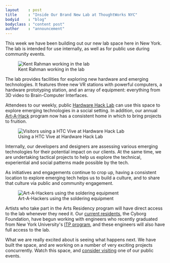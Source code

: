 ```yaml
---
layout    : post
title     : "Inside Our Brand New Lab at ThoughtWorks NYC"
bodyid    : "blog"
bodyclass : "content post"
author    : "announcement"
---
```

This week we have been building out our new lab space here in New York. The lab is intended for use internally, as well as for public use during community events.

<figure>
	<img src="/images/posts/2016-06-03-inside-our-brand-new-hack-lab/kent.jpg" alt="Kent Rahman working in the lab" />
	<figcaption>Kent Rahman working in the lab</figcaption>
</figure>

The lab provides facilities for exploring new hardware and emerging technologies. It features three new VR stations with powerful computers, a hardware prototyping station, and an array of equipment: everything from 3D video to Brain-Computer Interfaces.

<!--excerpt-ends-->

Attendees to our weekly, public <a href="https://hardwarehacklab.io/">Hardware Hack Lab</a> can use this space to explore emerging technologies in a social setting. In addition, our annual <a href="https://artahack.io/">Art-A-Hack</a> program now has a consistent home in which to bring projects to fruition.

<figure>
	<img src="/images/posts/2016-06-03-inside-our-brand-new-hack-lab/vive.jpg" alt="Visitors using a HTC Vive at Hardware Hack Lab" />
	<figcaption>Using a HTC Vive at Hardware Hack Lab</figcaption>
</figure>

Internally, our developers and designers are assessing various emerging technologies for their potential impact on our clients. At the same time, we are undertaking tactical projects to help us explore the technical, experiential and social patterns made possible by the tech.

As initiatives and engagements continue to crop up, having a consistent location to explore emerging tech helps us to build a culture, and to share that culture via public and community engagement.

<figure>
	<img src="/images/posts/2016-06-03-inside-our-brand-new-hack-lab/artahack.jpg" alt="Art-A-Hackers using the soldering equipment" />
	<figcaption>Art-A-Hackers using the soldering equipment</figcaption>
</figure>

Artists who take part in the Arts Residency program will have direct access to the lab whenever they need it. Our <a href="/blog/introducing-cyborg-foundation/">current residents</a>, the Cyborg Foundation, have begun working with engineers who recently graduated from New York University's <a href="http://tisch.nyu.edu/itp">ITP program</a>, and these engineers will also have full access to the lab.

What we are really excited about is seeing what happens next. We have built the space, and are working on a number of very exciting projects concurrently. Watch this space, and <a href="https://hardwarehacklab.io/join/">consider visiting</a> one of our public events.